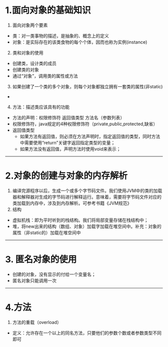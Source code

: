 # 1.面向对象的基础知识
1. 面向对象两个要素
 + 类：对一类事物的描述，是抽象的、概念上的定义  
 + 对象：是实际存在的该类食物的每个个体，因而也称为实例(instance)
2. 类和对象的使用
 + 创建类，设计类的成员
 + 创建类的对象
 + 通过“对象”，调用类的属性或方法
3. 如果创建了一个类的多个对象，则每个对象都独立拥有一套类的属性(非static)
 + 
4. 方法：描述类应该具有的功能 
 + 方法的声明：权限修饰符 返回值类型 方法名（参数列表）
 + 权限修饰符，java规定的4种权限修饰符（private,public,protected,缺省）
 + 返回值类型
   + 如果方法有返回值，则必须在方法声明时，指定返回值的类型，同时方法中需要使用“return”关键字返回指定类型的变量；
   + 如果方法没有返回值，声明方法时使用void来表示；
---
# 2.对象的创建与对象的内存解析
1. 编译完源程序以后，生成一个或多个字节码文件。我们使用JVM中的类的加载器和解释器对生成的字节码进行解释运行。意味着，需要将字节码文件对应的类加载到内存中，涉及到内存解析。可参考书籍《JVM规范》
2. 结构
 + 虚拟机栈：即为平时听到的栈结构。我们将局部变量存储在栈结构中；
 + 堆，将new出来的结构（数组、对象）加载字加载在堆空间中。补充：对象的属性（非static的）加载在堆空间中
---
# 3. 匿名对象的使用
+ 创建的对象，没有显示的付给一个变量名；
+ 匿名对象只能调用一次
---
# 4.方法
1. 方法的重载（overload）
 + 定义：允许存在一个以上的同名方法，只要他们的参数个数或者参数类型不同即可
